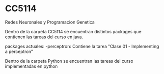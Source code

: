 # CC5114
Redes Neuronales y Programacion Genetica 

Dentro de la carpeta CC5114 se encuentran distintos packages que contienen las tareas del curso en java.

packages actuales:
-perceptron: Contiene la tarea "Clase 01 - Implementing a perceptron"

Dentro de la carpeta Python se encuentran las tareas del curso implementadas en python

